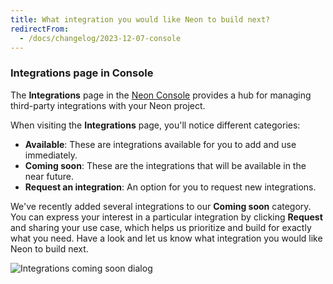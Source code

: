 ```yaml
---
title: What integration you would like Neon to build next?
redirectFrom:
  - /docs/changelog/2023-12-07-console
---
```


### Integrations page in Console

The **Integrations** page in the [Neon Console](https://console.neon.tech/) provides a hub for managing third-party integrations with your Neon project.

When visiting the **Integrations** page, you'll notice different categories:

- **Available**: These are integrations available for you to add and use immediately.
- **Coming soon**: These are the integrations that will be available in the near future.
- **Request an integration**: An option for you to request new integrations.

We've recently added several integrations to our **Coming soon** category. You can express your interest in a particular integration by clicking **Request** and sharing your use case, which helps us prioritize and build for exactly what you need. Have a look and let us know what integration you would like Neon to build next.

![Integrations coming soon dialog](/docs/relnotes/integrations_coming_soon.png)
